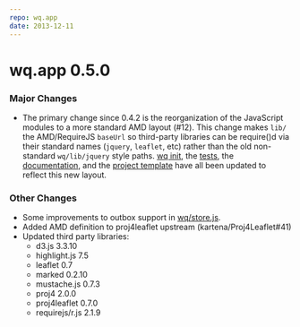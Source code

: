 ```yaml
---
repo: wq.app
date: 2013-12-11
---
```


# wq.app 0.5.0

### Major Changes
- The primary change since 0.4.2 is the reorganization of the JavaScript modules to a more standard AMD layout (#12).  This change makes `lib/` the AMD/RequireJS `baseUrl` so third-party libraries can be require()d via their standard names (`jquery`, `leaflet`, etc) rather than the old non-standard `wq/lib/jquery` style paths.  [wq init](http://wq.io/docs/build), the [tests](https://github.com/wq/wq.app/blob/master/tests/), the [documentation](http://wq.io/docs/), and the [project template](https://github.com/wq/django-wq-template) have  all been updated to reflect this new layout.

### Other Changes
- Some improvements to outbox support in [wq/store.js](http://wq.io/docs/store-js).
- Added AMD definition to proj4leaflet upstream (kartena/Proj4Leaflet#41)
- Updated third party libraries:
  - d3.js 3.3.10
  - highlight.js 7.5
  - leaflet 0.7  
  - marked 0.2.10
  - mustache.js 0.7.3
  - proj4 2.0.0  
  - proj4leaflet 0.7.0
  - requirejs/r.js 2.1.9
